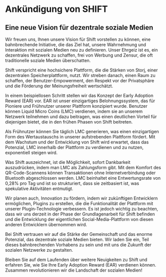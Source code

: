 # Ankündigung von SHIFT
## Eine neue Vision für dezentrale soziale Medien

Wir freuen uns, Ihnen unsere Vision für Shift vorstellen zu können, eine bahnbrechende Initiative, die das Ziel hat, unsere Wahrnehmung und Interaktion mit sozialen Medien neu zu definieren. Unser Ehrgeiz ist es, ein dezentrales Netzwerk zu schaffen, frei von Werbung und Zensur, die oft traditionelle soziale Medien überschatten.

Shift verspricht eine hochsichere Plattform, die die Stärken von Storj, einer dezentralen Speicherplattform, nutzt. Wir streben danach, einen Raum zu schaffen, der Benutzer-Empowerment, den Respekt vor der Privatsphäre und die Förderung der Meinungsfreiheit wertschätzt.

In einem beispiellosen Schritt stellen wir das Konzept der Early Adoption Reward (EAR) vor. EAR ist unser einzigartiges Belohnungssystem, das für Pioniere und Frühnutzer unserer Plattform konzipiert wurde. Benutzer können Liquid Micro Coins (LMC) verdienen, indem sie an unserem Netzwerk teilnehmen und dazu beitragen, was einen deutlichen Vorteil für diejenigen bietet, die in den frühen Phasen von Shift beitreten.

Als Frühnutzer können Sie täglich LMC generieren, was einen einzigartigen Form des Wertaustauschs in unserer aufstrebenden Plattform fördert. Mit dem Wachstum und der Entwicklung von Shift wird erwartet, dass das Potenzial, LMC innerhalb der Plattform zu verdienen und zu nutzen, exponentiell steigen wird.

Was Shift auszeichnet, ist die Möglichkeit, sofort Dankbarkeit auszudrücken, indem man LMC als Zahlungsform gibt. Mit dem Komfort des QR-Code-Scannens können Transaktionen ohne Internetverbindung oder Bluetooth abgeschlossen werden. LMC beinhaltet eine Entwertungsrate von 0,28% pro Tag und ist so strukturiert, dass sie zeitbasiert ist, was spekulative Aktivitäten entmutigt.

Wir planen auch, Innovation zu fördern, indem wir zukünftigen Entwicklern ermöglichen, Plugins zu erstellen, die die Funktionalität der Plattform mit unserer Plugin-Technologie verbessern. Es ist jedoch wichtig zu beachten, dass wir uns derzeit in der Phase der Grundlagenarbeit für Shift befinden und die Entwicklung der eigentlichen Social-Media-Plattform von diesen anderen Entwicklern übernommen wird.

Bei Shift vertrauen wir auf die Stärke der Gemeinschaft und das enorme Potenzial, das dezentrale soziale Medien bieten. Wir laden Sie ein, Teil dieses bahnbrechenden Vorhabens zu sein und mit uns die Zukunft der sozialen Netzwerke zu gestalten.

Bleiben Sie auf dem Laufenden über weitere Neuigkeiten zu Shift und erfahren Sie, wie Sie Ihre Early Adoption Reward (EAR) verdienen können. Zusammen revolutionieren wir die Landschaft der sozialen Medien!
